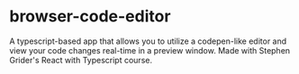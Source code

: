 # browser-code-editor
A typescript-based app that allows you to utilize a codepen-like editor and view your code changes real-time in a preview window.  Made with Stephen Grider's React with Typescript course.
